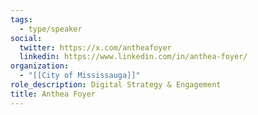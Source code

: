 ```yaml
---
tags:
  - type/speaker
social:
  twitter: https://x.com/antheafoyer
  linkedin: https://www.linkedin.com/in/anthea-foyer/
organization:
  - "[[City of Mississauga]]"
role_description: Digital Strategy & Engagement
title: Anthea Foyer
---
```


